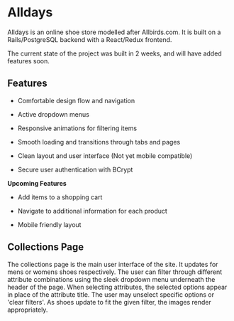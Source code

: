 # Alldays

Alldays is an online shoe store modelled after Allbirds.com. It is built on a Rails/PostgreSQL backend with a React/Redux frontend. 

The current state of the project was built in 2 weeks, and will have added features soon.

## Features

* Comfortable design flow and navigation

* Active dropdown menus

* Responsive animations for filtering items

* Smooth loading and transitions through tabs and pages

* Clean layout and user interface (Not yet mobile compatible)

* Secure user authentication with BCrypt

**Upcoming Features**

* Add items to a shopping cart

* Navigate to additional information for each product

* Mobile friendly layout

## Collections Page

The collections page is the main user interface of the site. It updates for mens or womens shoes respectively. The user can filter through different attribute combinations using the sleek dropdown menu underneath the header of the page. When selecting attributes, the selected options appear in place of the attribute title. The user may unselect specific options or 'clear filters'. As shoes update to fit the given filter, the images render appropriately. 
